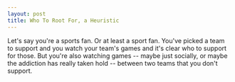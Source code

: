 ```yaml
---
layout: post
title: Who To Root For, a Heuristic
---
```


Let's say you're a sports fan. Or at least a sport fan. You've picked a team to support and you watch your team's games and it's clear who to support for those. But you're also watching games -- maybe just socially, or maybe the addiction has really taken hold -- between two teams that you don't support. 
